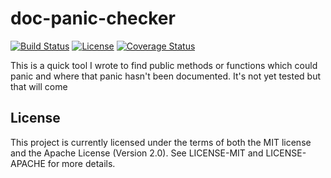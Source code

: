 # doc-panic-checker

[![Build Status](https://github.com/xd009642/doc_panic_checker/workflows/Build/badge.svg)](https://github.com/xd009642/doc_panic_checker/actions)
[![License](https://img.shields.io/badge/License-Apache%202.0-blue.svg)](https://opensource.org/licenses/Apache-2.0)
[![Coverage Status](https://coveralls.io/repos/github/xd009642/doc_panic_checker/badge.svg?branch=main)](https://coveralls.io/github/xd009642/doc_panic_checker?branch=main)

This is a quick tool I wrote to find public methods or functions which could
panic and where that panic hasn't been documented. It's not yet tested but
that will come

## License

This project is currently licensed under the terms of both the MIT license and
the Apache License (Version 2.0). See LICENSE-MIT and LICENSE-APACHE for more 
details.

